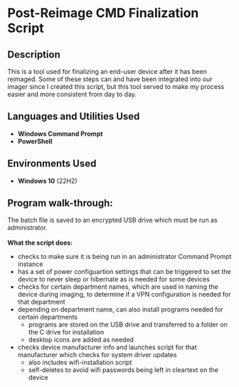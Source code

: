 <h1>Post-Reimage CMD Finalization Script</h1>

<!-- ### [YouTube Demonstration](https://youtu.be/7eJexJVCqJo) -->

<h2>Description</h2>
This is a tool used for finalizing an end-user device after it has been reimaged. Some of these steps can and have been integrated into our imager since I created this script, but this tool served to make my process easier and more consistent from day to day.
<br />


<h2>Languages and Utilities Used</h2>

- <b>Windows Command Prompt</b>
- <b>PowerShell</b> 

<h2>Environments Used </h2>

- <b>Windows 10</b> (22H2)

<h2>Program walk-through:</h2>

The batch file is saved to an encrypted USB drive which must be run as administrator.<br/>
<br/>
<b>What the script does:</b>
- checks to make sure it is being run in an administrator Command Prompt instance
- has a set of power configuartion settings that can be triggered to set the device to never sleep or hibernate as is needed for some devices
- checks for certain department names, which are used in naming the device during imaging, to determine if a VPN configuration is needed for that department
- depending on department name, can also install programs needed for certain departments
  - programs are stored on the USB drive and transferred to a folder on the C drive for installation
  - desktop icons are added as needed
- checks device manufacturer info and launches script for that manufacturer which checks for system driver updates
  - also includes wifi-installation script
  - self-deletes to avoid wifi passwords being left in cleartext on the device
<!--
<p align="center">
Launch the utility: <br/>
<img src="https://i.imgur.com/62TgaWL.png" height="80%" width="80%" alt="Disk Sanitization Steps"/>
<br />
<br />
Select the disk:  <br/>
<img src="https://i.imgur.com/tcTyMUE.png" height="80%" width="80%" alt="Disk Sanitization Steps"/>
<br />
<br />
Enter the number of passes: <br/>
<img src="https://i.imgur.com/nCIbXbg.png" height="80%" width="80%" alt="Disk Sanitization Steps"/>
<br />
<br />
Confirm your selection:  <br/>
<img src="https://i.imgur.com/cdFHBiU.png" height="80%" width="80%" alt="Disk Sanitization Steps"/>
<br />
<br />
Wait for process to complete (may take some time):  <br/>
<img src="https://i.imgur.com/JL945Ga.png" height="80%" width="80%" alt="Disk Sanitization Steps"/>
<br />
<br />
Sanitization complete:  <br/>
<img src="https://i.imgur.com/K71yaM2.png" height="80%" width="80%" alt="Disk Sanitization Steps"/>
<br />
<br />
Observe the wiped disk:  <br/>
<img src="https://i.imgur.com/AeZkvFQ.png" height="80%" width="80%" alt="Disk Sanitization Steps"/>
</p>
-->

<!--
 ```diff
- text in red
+ text in green
! text in orange
# text in gray
@@ text in purple (and bold)@@
```
--!>
